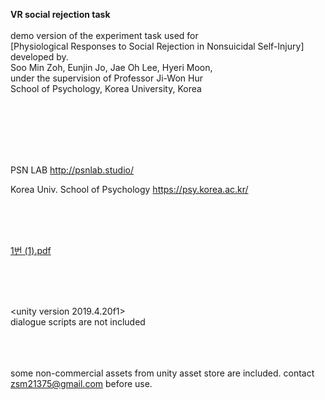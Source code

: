 **VR social rejection task**<br/>
<br/>
demo version of the experiment task used for<br/>
[Physiological Responses to Social Rejection in Nonsuicidal Self-Injury]
<br/>
developed by.<br/>
Soo Min Zoh, Eunjin Jo, Jae Oh Lee, Hyeri Moon,<br/>
under the supervision of Professor Ji-Won Hur
<br/>
School of Psychology, Korea University, Korea



<br/><br/><br/><br/>
<br/>

PSN LAB http://psnlab.studio/

Korea Univ. School of Psychology https://psy.korea.ac.kr/



<br/><br/><br/>

[1번 (1).pdf](https://github.com/soominzoh/vrss_unity/files/11632560/1.1.pdf)



<br/><br/><br/>





<unity version 2019.4.20f1><br/>
dialogue scripts are not included



<br/><br/><br/>
some non-commercial assets from unity asset store are included. contact zsm21375@gmail.com before use.
<br/><br/><br/><br/>
